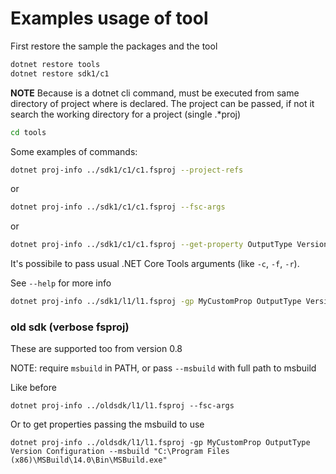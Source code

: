 # Examples usage of tool

First restore the sample the packages and the tool

```bash
dotnet restore tools
dotnet restore sdk1/c1
```

**NOTE** Because is a dotnet cli command, must be executed from same directory of project
     where is declared. The project can be passed, if not it search the working directory
     for a project (single .*proj)

```bash
cd tools
```


Some examples of commands:

```bash
dotnet proj-info ../sdk1/c1/c1.fsproj --project-refs
```

or

```bash
dotnet proj-info ../sdk1/c1/c1.fsproj --fsc-args
```

or

```bash
dotnet proj-info ../sdk1/c1/c1.fsproj --get-property OutputType Version Configuration
```

It's possibile to pass usual .NET Core Tools arguments (like `-c`, `-f`, `-r`).

See `--help` for more info

```bash
dotnet proj-info ../sdk1/l1/l1.fsproj -gp MyCustomProp OutputType Version Configuration -c Release
```

### old sdk (verbose fsproj)

These are supported too from version 0.8

NOTE: require `msbuild` in PATH, or pass `--msbuild` with full path to msbuild

Like before

```
dotnet proj-info ../oldsdk/l1/l1.fsproj --fsc-args
```

Or to get properties passing the msbuild to use

```
dotnet proj-info ../oldsdk/l1/l1.fsproj -gp MyCustomProp OutputType Version Configuration --msbuild "C:\Program Files (x86)\MSBuild\14.0\Bin\MSBuild.exe"
```
